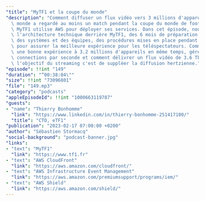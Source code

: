 ```yaml
---
"title": "MyTF1 et la coupe du monde"
"description": "Comment diffuser un flux vidéo vers 3 millions d'appareils: Tout le\
  \ monde a regardé au moins un match pendant la coupe du monde de football en 2022.\
  \ MyTF1 utilise AWS pour déployer ses services. Dans cet épisode, nous parlons de\
  \ l'architecture technique derrière MyTF1, des 6 mois de préparation de l'ensemble\
  \ des systèmes et des équipes, des procédures mises en place pendant la diffusion\
  \ pour assurer la meilleure expérience pour les téléspectateurs. Comment assurer\
  \ une bonne expérience à 3.2 millions d'appareils en même temps, gérer 5000 nouvelles\
  \ connections par seconde et comment délivrer un flux vidéo de 3.6 Tbs. A terme,\
  \ l'objectif du streaming c'est de suppléer la diffusion hertzienne."
"episode": !!int "149"
"duration": "“00:38:04\""
"size": !!int "73096801"
"file": "149.mp3"
"category": "podcasts"
"appleEpisodeId": !!int "1000663119787"
"guests":
- "name": "Thierry Bonhomme"
  "link": "https://www.linkedin.com/in/thierry-bonhomme-251417100/"
  "title": "CTO, eTF1"
"publication": "2023-02-17 07:00:00 +0200"
"author": "Sébastien Stormacq"
"social-background": "podcast-banner.jpg"
"links":
- "text": "MyTF1"
  "link": "https://www.tf1.fr"
- "text": "AWS CloudFront"
  "link": "https://aws.amazon.com/cloudfront/"
- "text": "AWS Infrastructure Event Management"
  "link": "https://aws.amazon.com/premiumsupport/programs/iem/"
- "text": "AWS Shield"
  "link": "https://aws.amazon.com/shield/"
---
```

